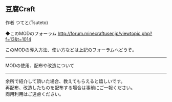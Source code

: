 豆腐Craft
---------
作者 つてと(Tsuteto)

◆このMODのフォーラム
http://forum.minecraftuser.jp/viewtopic.php?f=13&t=1014

このMODの導入方法、使い方などは上記のフォーラムへどうぞ。

*************************
MODの使用、配布や改造について
*************************
余所で紹介して頂いた場合、教えてもらえると嬉しいです。  
再配布、改造したものを配布する場合は事前にご一報ください。  
商用利用はご遠慮ください。
